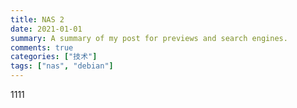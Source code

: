 ```yaml
---
title: NAS 2
date: 2021-01-01
summary: A summary of my post for previews and search engines.
comments: true
categories: ["技术"]
tags: ["nas", "debian"]
---
```


1111
